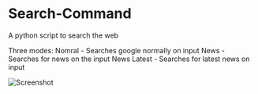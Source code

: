 # Search-Command
A python script to search the web

Three modes:
Nomral - Searches google normally on input
News - Searches for news on the input
News Latest - Searches for latest news on input

![Screenshot](https://i.imgur.com/ZQPWXcD.png)
